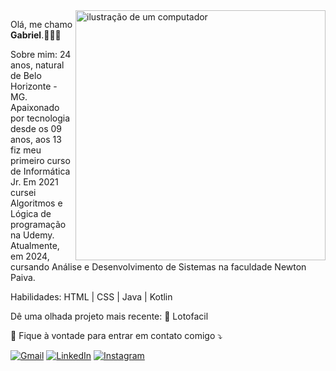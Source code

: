 <img src="https://raw.githubusercontent.com/MicaelliMedeiros/micaellimedeiros/master/image/computer-illustration.png" alt="ilustração de um computador" min-width="400px" max-width="400px" width="400px" align="right">

<p align="left"> 
Olá, me chamo <strong>Gabriel</strong>.👨🏻‍💻
</p>

<p align="left">
Sobre mim: 24 anos, natural de Belo Horizonte - MG. Apaixonado por tecnologia desde os 09 anos, aos 13 fiz meu primeiro curso de Informática Jr. Em 2021 cursei Algoritmos e Lógica de programação na Udemy. Atualmente, em 2024, cursando Análise e Desenvolvimento de Sistemas na faculdade Newton Paiva.
</p>

<p align="left">
Habilidades:
HTML | CSS | Java | Kotlin

</p>

<p align="left">
Dê uma olhada projeto mais recente:
🎰 Lotofacil
</p>

<p align="left">
  💌 Fique à vontade para entrar em contato comigo ⤵️
</p>

<p align="left">
  <a href="gsoares1308@gmail.com" title="Gmail">
  <img src="https://img.shields.io/badge/-Gmail-FF0000?style=flat-square&labelColor=FF0000&logo=gmail&logoColor=white&link=LINK-DO-SEU-GMAIL" alt="Gmail"/></a>
  <a href="https://www.linkedin.com/in/gabriel-soares-38a818214/" title="LinkedIn">
  <img src="https://img.shields.io/badge/-Linkedin-0e76a8?style=flat-square&logo=Linkedin&logoColor=white&link=LINK-DO-SEU-LINKEDIN" alt="LinkedIn"/></a>
 <a href="instagram.com/gabrielsoar.es" title="Instagram">
  <img src="https://img.shields.io/badge/-Instagram-DF0174?style=flat-square&labelColor=DF0174&logo=instagram&logoColor=white&link=LINK-DO-SEU-INSTAGRAM" alt="Instagram"/></a>
</p>


